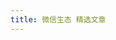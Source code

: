 ```yaml
---
title: 微信生态 精选文章
---
```


<!-- - [【掘金】面试官：你了解过移动端适配吗？](https://juejin.cn/post/6844903631993454600 '【掘金】面试官：你了解过移动端适配吗？') -->

